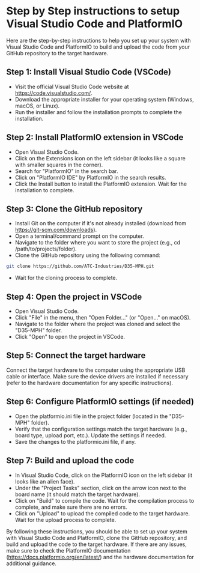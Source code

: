 # Step by Step instructions to setup Visual Studio Code and PlatformIO

Here are the step-by-step instructions to help you set up your system with Visual Studio Code and PlatformIO to build and upload the code from your GitHub repository to the target hardware.

## Step 1: Install Visual Studio Code (VSCode)

- Visit the official Visual Studio Code website at <https://code.visualstudio.com/>.
- Download the appropriate installer for your operating system (Windows, macOS, or Linux).
- Run the installer and follow the installation prompts to complete the installation.

## Step 2: Install PlatformIO extension in VSCode

- Open Visual Studio Code.
- Click on the Extensions icon on the left sidebar (it looks like a square with smaller squares in the corner).
- Search for "PlatformIO" in the search bar.
- Click on "PlatformIO IDE" by PlatformIO in the search results.
- Click the Install button to install the PlatformIO extension. Wait for the installation to complete.

## Step 3: Clone the GitHub repository

- Install Git on the computer if it's not already installed (download from <https://git-scm.com/downloads>).
- Open a terminal/command prompt on the computer.
- Navigate to the folder where you want to store the project (e.g., cd /path/to/projects/folder).
- Clone the GitHub repository using the following command:

```bash
git clone https://github.com/ATC-Industries/D35-MPH.git
```

- Wait for the cloning process to complete.

## Step 4: Open the project in VSCode

- Open Visual Studio Code.
- Click "File" in the menu, then "Open Folder..." (or "Open..." on macOS).
- Navigate to the folder where the project was cloned and select the "D35-MPH" folder.
- Click "Open" to open the project in VSCode.

## Step 5: Connect the target hardware

Connect the target hardware to the computer using the appropriate USB cable or interface.
Make sure the device drivers are installed if necessary (refer to the hardware documentation for any specific instructions).

## Step 6: Configure PlatformIO settings (if needed)

- Open the platformio.ini file in the project folder (located in the "D35-MPH" folder).
- Verify that the configuration settings match the target hardware (e.g., board type, upload port, etc.). Update the settings if needed.
- Save the changes to the platformio.ini file, if any.

## Step 7: Build and upload the code

- In Visual Studio Code, click on the PlatformIO icon on the left sidebar (it looks like an alien face).
- Under the "Project Tasks" section, click on the arrow icon next to the board name (it should match the target hardware).
- Click on "Build" to compile the code. Wait for the compilation process to complete, and make sure there are no errors.
- Click on "Upload" to upload the compiled code to the target hardware. Wait for the upload process to complete.

By following these instructions, you should be able to set up your system with Visual Studio Code and PlatformIO, clone the GitHub repository, and build and upload the code to the target hardware. If there are any issues, make sure to check the PlatformIO documentation (<https://docs.platformio.org/en/latest/>) and the hardware documentation for additional guidance.
